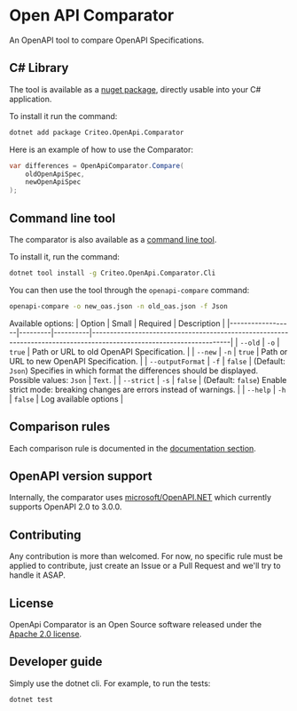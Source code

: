 # Open API Comparator

An OpenAPI tool to compare OpenAPI Specifications.

## C# Library

The tool is available as a [nuget package](https://www.nuget.org/packages/Criteo.OpenApi.Comparator), directly usable into your C# application.

To install it run the command:
```bash
dotnet add package Criteo.OpenApi.Comparator
```

Here is an example of how to use the Comparator:
```C#
var differences = OpenApiComparator.Compare(
    oldOpenApiSpec,
    newOpenApiSpec
);
```

## Command line tool

The comparator is also available as a [command line tool](https://www.nuget.org/packages/Criteo.OpenApi.Comparator.Cli/0.1.0).

To install it, run the command:
```bash
dotnet tool install -g Criteo.OpenApi.Comparator.Cli
```

You can then use the tool through the `openapi-compare` command:
```bash
openapi-compare -o new_oas.json -n old_oas.json -f Json
```

Available options:
| Option           | Small   | Required | Description                                                                                                         |
|------------------|---------|----------|---------------------------------------------------------------------------------------------------------------------|
| `--old`          | `-o`    | `true`   | Path or URL to old OpenAPI Specification.                                                                           |
| `--new`          | `-n`    | `true`   | Path or URL to new OpenAPI Specification.                                                                           |
| `--outputFormat` | `-f`    | `false`  | (Default: `Json`) Specifies in which format the differences should be displayed. Possible values: `Json` \| `Text`. |
| `--strict`       | `-s`    | `false`  | (Default: `false`) Enable strict mode: breaking changes are errors instead of warnings.                             |
| `--help`         | `-h`    | `false`  | Log available options                                                                                               |

## Comparison rules

Each comparison rule is documented in the [documentation section](https://github.com/criteo/openapi-comparator/tree/main/documentation).

## OpenAPI version support

Internally, the comparator uses [microsoft/OpenAPI.NET](https://github.com/microsoft/OpenAPI.NET/) which currently supports OpenAPI 2.0 to 3.0.0.

## Contributing

Any contribution is more than welcomed. For now, no specific rule must be applied to contribute, just create an Issue or a Pull Request and we'll try to handle it ASAP.

## License

OpenApi Comparator is an Open Source software released under the [Apache 2.0 license](https://github.com/criteo/openapi-comparator/blob/main/LICENCE).

## Developer guide

Simply use the dotnet cli. For example, to run the tests:
```bash
dotnet test
```
